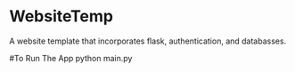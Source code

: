 # WebsiteTemp
A website template that incorporates flask, authentication, and databasses.

#To Run The App
python main.py
